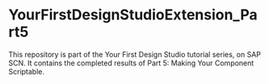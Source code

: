 # YourFirstDesignStudioExtension_Part5
This repository is part of the Your First Design Studio tutorial series, on SAP SCN. It contains the completed results of Part 5: Making Your Component Scriptable.
